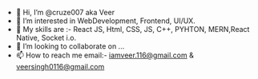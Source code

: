 - 👋 Hi, I’m @cruze007 aka Veer
- 👀 I’m interested in WebDevelopment, Frontend, UI/UX.
- 🌱 My skills are :-  React JS, Html, CSS, JS, C++, PYHTON, MERN,React Native, Socket i.o.
- 💞️ I’m looking to collaborate on ...
- 📫 How to reach me email:- iamveer.116@gmail.com & veersingh0116@gmail.com

<!---
cruze007/cruze007 is a ✨ special ✨ repository because its `README.md` (this file) appears on your GitHub profile.
You can click the Preview link to take a look at your changes.
--->
